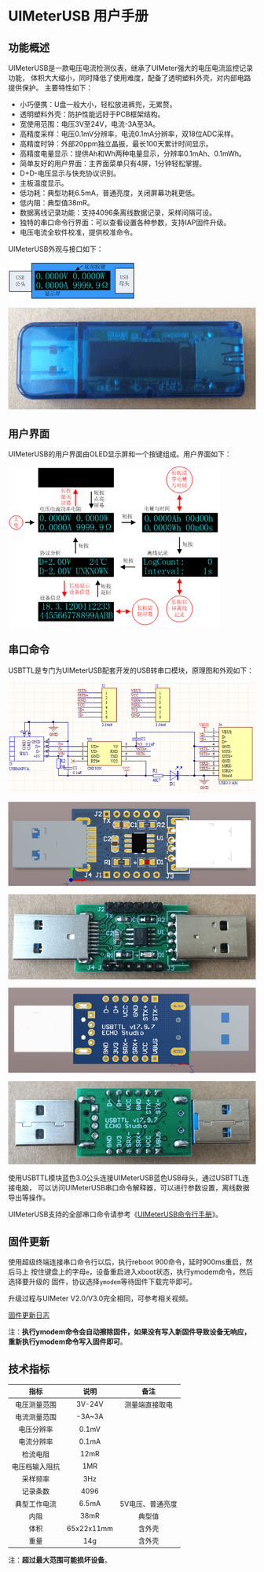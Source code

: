 # UIMeterUSB 用户手册

## 功能概述

UIMeterUSB是一款电压电流检测仪表，继承了UIMeter强大的电压电流监控记录功能，
体积大大缩小，同时降低了使用难度，配备了透明塑料外壳，对内部电路提供保护。
主要特性如下：

- 小巧便携：U盘一般大小，轻松放进裤兜，无累赘。
- 透明塑料外壳：防护性能远好于PCB框架结构。
- 宽使用范围：电压3V至24V，电流-3A至3A。
- 高精度采样：电压0.1mV分辨率，电流0.1mA分辨率，双18位ADC采样。
- 高精度时钟：外部20ppm独立晶振，最长100天累计时间显示。
- 高精度电量显示：提供Ah和Wh两种电量显示，分辨率0.1mAh、0.1mWh。
- 简单友好的用户界面：主界面菜单只有4屏，1分钟轻松掌握。
- D+D-电压显示与快充协议识别。
- 主板温度显示。
- 低功耗：典型功耗6.5mA，普通亮度，关闭屏幕功耗更低。
- 低内阻：典型值38mR。
- 数据离线记录功能：支持4096条离线数据记录，采样间隔可设。
- 独特的串口命令行界面：可以查看设置各种参数，支持IAP固件升级。
- 电压电流全软件校准，提供校准命令。

UIMeterUSB外观与接口如下：

![UIMeterUSB外观与接口](image/01-UIMeterUSB外观与接口.png "UIMeterUSB外观与接口")

![08-UIMeterUSB正面](image/08-UIMeterUSB正面.png "08-UIMeterUSB正面")

## 用户界面

UIMeterUSB的用户界面由OLED显示屏和一个按键组成。用户界面如下：

![UIMeterUSB用户界面](image/02-UIMeterUSB用户界面.png "UIMeterUSB用户界面")

## 串口命令

USBTTL是专门为UIMeterUSB配套开发的USB转串口模块，原理图和外观如下：

![USBTTL原理图](image/03-USBTTL原理图.png "USBTTL原理图")

![USBTTL正面](image/04-USBTTL正面.png "USBTTL正面")

![USBTTL正面](image/10-USBTTL正面.png "USBTTL正面")

![USBTTL背面](image/05-USBTTL背面.png "USBTTL背面")

![USBTTL背面](image/11-USBTTL背面.png "USBTTL背面")

使用USBTTL模块蓝色3.0公头连接UIMeterUSB蓝色USB母头，通过USBTTL连接电脑，
可以访问UIMeterUSB串口命令解释器，可以进行参数设置，离线数据导出等操作。

UIMeterUSB支持的全部串口命令请参考《[UIMeterUSB命令行手册](UIMeterUSB_CmdRef.md)》。

## 固件更新

使用超级终端连接串口命令行以后，执行reboot 900命令，延时900ms重启，然后马上
按住键盘上的字母`e`，设备重启进入xboot状态，执行ymodem命令，然后选择要升级的
固件，协议选择`ymodem`等待固件下载完毕即可。

升级过程与UIMeter V2.0/V3.0完全相同，可参考相关视频。

[固件更新日志](FW/ReleaseNotes.md)

注：**执行ymodem命令会自动擦除固件，如果没有写入新固件导致设备无响应，重新执行ymodem命令写入固件即可**。

## 技术指标

| 指标           | 说明       | 备注             |
|:--------------:|:----------:|:----------------:|
| 电压测量范围   | 3V-24V     | 测量端直接取电   |
| 电流测量范围   | -3A~3A     |                  |
| 电压分辨率     | 0.1mV      |                  |
| 电流分辨率     | 0.1mA      |                  |
| 检流电阻       | 12mR       |                  |
| 电压档输入阻抗 | 1MR        |                  |
| 采样频率       | 3Hz        |                  |
| 记录条数       | 4096       |                  |
| 典型工作电流   | 6.5mA      | 5V电压、普通亮度 |
| 内阻           | 38mR       | 典型值           |
| 体积           | 65x22x11mm | 含外壳           |
| 重量           | 14g        | 含外壳           |

注：**超过最大范围可能损坏设备**。
